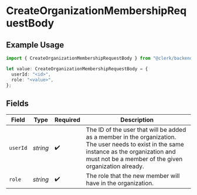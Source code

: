 # CreateOrganizationMembershipRequestBody

## Example Usage

```typescript
import { CreateOrganizationMembershipRequestBody } from "@clerk/backend-sdk/models/operations";

let value: CreateOrganizationMembershipRequestBody = {
  userId: "<id>",
  role: "<value>",
};
```

## Fields

| Field                                                                                                                                                                                               | Type                                                                                                                                                                                                | Required                                                                                                                                                                                            | Description                                                                                                                                                                                         |
| --------------------------------------------------------------------------------------------------------------------------------------------------------------------------------------------------- | --------------------------------------------------------------------------------------------------------------------------------------------------------------------------------------------------- | --------------------------------------------------------------------------------------------------------------------------------------------------------------------------------------------------- | --------------------------------------------------------------------------------------------------------------------------------------------------------------------------------------------------- |
| `userId`                                                                                                                                                                                            | *string*                                                                                                                                                                                            | :heavy_check_mark:                                                                                                                                                                                  | The ID of the user that will be added as a member in the organization.<br/>The user needs to exist in the same instance as the organization and must not be a member of the given organization already. |
| `role`                                                                                                                                                                                              | *string*                                                                                                                                                                                            | :heavy_check_mark:                                                                                                                                                                                  | The role that the new member will have in the organization.                                                                                                                                         |
